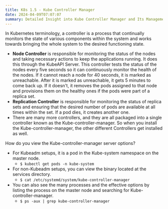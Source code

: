```yaml
---
title: K8s 1.5 - Kube Controller Manager
date: 2024-04-09T07:07:07
summary: Detailed Insight into Kube Controller Manager and Its Management
---
```

In Kubernetes terminology, a controller is a process that continually monitors the state of various components within the system and works towards bringing the whole system to the desired functioning state.
- **Node Controller** is responsible for monitoring the status of the nodes and taking necessary actions to keep the applications running. It does this through the KubeAPI Server. This controller tests the status of the nodes every five seconds so it can continuously monitor the health of the nodes. If it cannot reach a node for 40 seconds, it is marked as unreachable. After it is marked as unreachable, it gets 5 minutes to come back up. If it doesn't, it removes the pods assigned to that node and provisions them on the healthy ones if the pods were part of a replica set.
- **Replication Controller** is responsible for monitoring the status of replica sets and ensuring that the desired number of pods are available at all times within the set. If a pod dies, it creates another one.
- There are many more controllers, and they are all packaged into a single controller known as the Kube-controller-manager. So when you install the Kube-controller-manager, the other different Controllers get installed as well.

How do you view the Kube-controller-manager server options?
  - For Kubeadm setups, it is a pod in the Kube-system namespace on the master node.
    - `$ kubectl get pods -n kube-system`
  - For non-Kubeadm setups, you can view the binary located at the services directory.
    - `$ cat /etc/systemd/system/kube-controller-manager`
  - You can also see the many processes and the effective options by listing the process on the master node and searching for Kube-controller-manager.
    - `$ ps -aux | grep kube-controller-manager`
